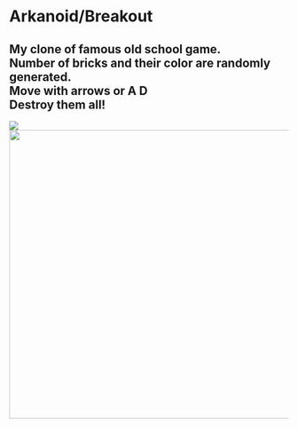  Arkanoid/Breakout
 ===
 My clone of famous old school game.<br>
 Number of bricks and their color are randomly generated.<br>
 Move with arrows or A D<br>
 Destroy them all!
 -----
<img src="https://user-images.githubusercontent.com/23034890/34447457-15d2aad8-ecf5-11e7-8f35-ff5b752a6acd.gif" />
<img src="https://user-images.githubusercontent.com/23034890/34447470-34dcf5b4-ecf5-11e7-819c-a2facb0c61ae.png" width="520" height="520"/>
